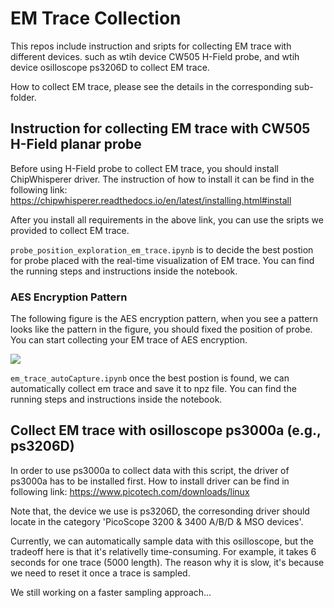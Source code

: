 # EM Trace Collection

This repos include instruction and sripts for collecting EM trace with different devices. such as wtih device CW505 H-Field probe, and wtih device osilloscope ps3206D to collect EM trace.


How to collect EM trace, please see the details in the corresponding sub-folder.


## Instruction for collecting EM trace with CW505 H-Field planar probe

Before using H-Field probe to collect EM trace, you should install ChipWhisperer driver. The instruction of how to install it can be find in the following link: https://chipwhisperer.readthedocs.io/en/latest/installing.html#install 

After you install all requirements in the above link, you can use the sripts we provided to collect EM trace. 

```probe_position_exploration_em_trace.ipynb``` is to decide the best postion for probe placed with the real-time visualization of EM trace. You can find the running steps and instructions inside the notebook.

### AES Encryption Pattern
The following figure is the AES encryption pattern, when you see a pattern looks like the pattern in the figure, you should fixed the position of probe. You can start collecting your EM trace of AES encryption.

![](aes_encryption_pattern.png)

```em_trace_autoCapture.ipynb``` once the best postion is found, we can automatically collect em trace and save it to npz file. You can find the running steps and instructions inside the notebook.


## Collect EM trace with osilloscope ps3000a (e.g., ps3206D)

In order to use ps3000a to collect data with this script, the driver of ps3000a has to be installed first. How to install driver can be find in following link: https://www.picotech.com/downloads/linux

Note that, the device we use is ps3206D, the corresonding driver should locate in the category 'PicoScope 3200 & 3400 A/B/D & MSO devices'.

Currently, we can automatically sample data with this osilloscope, but the tradeoff here is that it's relativelly time-consuming. For example, it takes 6 seconds for one trace (5000 length). The reason why it is slow, it's because we need to reset it once a trace is sampled. 

We still working on a faster sampling approach...

